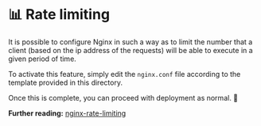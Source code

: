 # 📊 Rate limiting

It is possible to configure Nginx in such a way as to limit the number that a client (based on the ip address of the requests) will be able to execute in a given period of time.

To activate this feature, simply edit the `nginx.conf` file according to the template provided in this directory.

Once this is complete, you can proceed with deployment as normal. 🚀

**Further reading:** [nginx-rate-limiting](https://www.tecmint.com/nginx-rate-limiting/)
